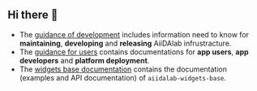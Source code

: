 ## Hi there 👋

<!--

**Here are some ideas to get you started:**

🙋‍♀️ A short introduction - what is your organization all about?
🌈 Contribution guidelines - how can the community get involved?
👩‍💻 Useful resources - where can the community find your docs? Is there anything else the community should know?
🍿 Fun facts - what does your team eat for breakfast?
🧙 Remember, you can do mighty things with the power of [Markdown](https://docs.github.com/github/writing-on-github/getting-started-with-writing-and-formatting-on-github/basic-writing-and-formatting-syntax)
-->

- The [guidance of development](https://github.com/aiidalab/aiidalab/wiki) includes information need to know for **maintaining**, **developing** and **releasing** AiiDAlab infrustracture.
- The [guidance for users](https://aiidalab.readthedocs.io/en/latest/) contains documentations for **app users**, **app developers** and **platform deployment**.
- The [widgets base documentation](https://aiidalab-widgets-base.readthedocs.io/en/latest/) contains the documentation (examples and API documentation) of `aiidalab-widgets-base`.
